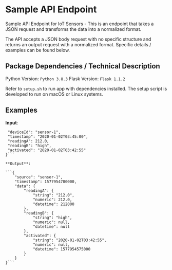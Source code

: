 # Sample API Endpoint
 Sample API Endpoint for IoT Sensors - This is an endpoint that takes a JSON request and transforms the data into a normalized format.

 The API accepts a JSON body request with no specific structure and returns an output request with a normalized format. Specific details / examples can be found below.

 ## Package Dependencies / Technical Description

Python Version: `Python 3.8.3`
Flask Version: `Flask 1.1.2`

Refer to `setup.sh` to run app with dependencies installed. The setup script is developed to run on macOS or Linux systems.

## Examples
**Input**:
```{
 "deviceId": "sensor-1",
 "timestamp": "2020-01-02T03:45:00",
 "readingA": 212.0,
 "readingB": "high",
 "activated": "2020-01-02T03:42:55"
}```

**Output**:

```{
    "source": "sensor-1",
    "timestamp": 1577954700000,
    "data": {
        "readingA": {
            "string": "212.0",
            "numeric": 212.0,
            "datetime": 212000
        },
        "readingB": {
            "string": "high",
            "numeric": null,
            "datetime": null
        },
        "activated": {
            "string": "2020-01-02T03:42:55",
            "numeric": null,
            "datetime": 1577954575000
        }
    }
}```

